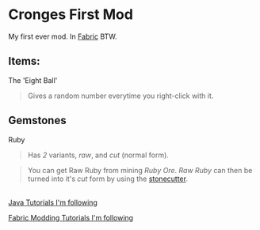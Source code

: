 # Cronges First Mod 

My first ever mod. In [Fabric](https://fabricmc.net) BTW.

## Items:

The 'Eight Ball'
> Gives a random number everytime you right-click with it.

## Gemstones

Ruby
> Has *2* variants, *raw*, and *cut* (normal form).

> You can get Raw Ruby from mining *Ruby Ore*.
 *Raw Ruby*  can then be turned into it's  *cut*  form by using the [stonecutter](https://minecraft.fandom.com/wiki/Stonecutter?so=search).


<br/> [Java Tutorials I'm following](https://www.youtube.com/watch?v=oBwPZRk6-SE&list=PLKGarocXCE1FeXvEogpjz4SvHxF_FJRO6)

[Fabric Modding Tutorials I'm following](https://www.youtube.com/watch?v=RSqSZoJQXvg&list=PLKGarocXCE1EeLZggaXPJaARxnAbUD8Y_)


